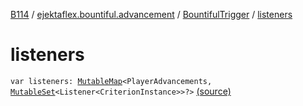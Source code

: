 [B114](../../index.md) / [ejektaflex.bountiful.advancement](../index.md) / [BountifulTrigger](index.md) / [listeners](./listeners.md)

# listeners

`var listeners: `[`MutableMap`](https://kotlinlang.org/api/latest/jvm/stdlib/kotlin.collections/-mutable-map/index.html)`<PlayerAdvancements, `[`MutableSet`](https://kotlinlang.org/api/latest/jvm/stdlib/kotlin.collections/-mutable-set/index.html)`<Listener<CriterionInstance>>?>` [(source)](https://github.com/ejektaflex/Bountiful/tree/develop/src/main/kotlin/ejektaflex/bountiful/advancement/BountifulTrigger.kt#L12)